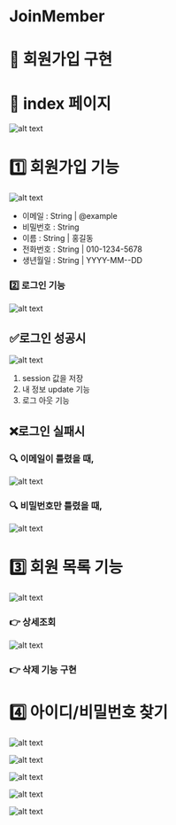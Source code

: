 # JoinMember

# 📌 회원가입 구현

# 🚀 index 페이지
![alt text](img/image.png)

# 1️⃣ 회원가입 기능
![alt text](img/image-1.png)

- 이메일 : String | @example
- 비밀번호 : String
- 이름 : String | 홍길동
- 전화번호 : String | 010-1234-5678
- 생년월일 : String | YYYY-MM--DD

### 2️⃣ 로그인 기능

![alt text](img/image-2.png)

## ✅로그인 성공시 
![alt text](img/image-3.png)
1. session 값을 저장
2. 내 정보 update 기능
3. 로그 아웃 기능

## ❌로그인 실패시

### 🔍 이메일이 틀렸을 때,
![alt text](img/image-5.png)
### 🔍 비밀번호만 틀렸을 때,
![alt text](img/image-4.png)

# 3️⃣ 회원 목록 기능
![alt text](img/image-8.png)

### 👉 상세조회
![alt text](img/image-9.png)

### 👉 삭제 기능 구현



# 4️⃣ 아이디/비밀번호 찾기
![alt text](img/image-6.png)


![alt text](img/image-11.png)

![alt text](img/image-12.png)

![alt text](img/image-13.png)

![alt text](img/image-14.png)